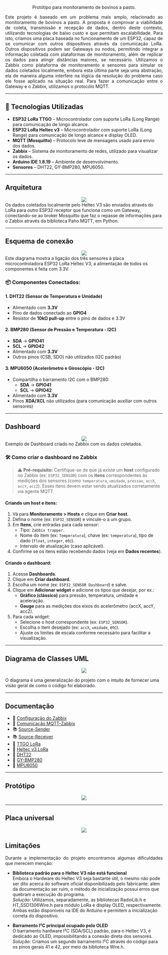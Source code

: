 <p align="center">
Protótipo para monitoramento de bovinos a pasto.
</p>

<p align="justify">
Este projeto é baseado em um problema mais amplo, relacionado ao monitoramento de bovinos a pasto. A proposta é comprovar a viabilidade de coleta, transmissão e recepção de dados, dentro deste contexto, utilizando tecnologias de baixo custo e que permitam escalabilidade. Para isto, criamos uma placa baseada no funcionamento de um ESP32, capaz de se comunicar com outros dispositivos através da comunicação LoRa. Outros dispositivos podem ser Gateways ou nodos, permitindo integrar a informação coletada com  plataformas de monitoramento, além de replicar os dados para atingir distâncias maiores, se necessário. Utilizamos o Zabbix como plataforma de monitoramento e sensores para simular os dados coletados localmente, embora esta última parte seja uma abstração, ela de maneira alguma interfere na lógica da resolução do problema caso ele fosse aplicado na situação real. Para fazer a comunicação entre o Gateway e o Zabbix, utilizamos o protocólo MQTT.
</p>


---

## 🧩 Tecnologias Utilizadas

- **ESP32 LoRa TTGO** – Microcontrolador com suporte LoRa (Long Range) para comunicação de longo alcance.  
- **ESP32 LoRa Heltec v3** – Microcontrolador com suporte LoRa (Long Range) para comunicação de longo alcance e display OLED.  
- **MQTT (Mosquitto)** – Protocolo leve de mensagens usado para envio dos dados.  
- **Zabbix** – Sistema de monitoramento de redes, utilizado para visualizar os dados.  
- **Arduino IDE 1.8.19** – Ambiente de desenvolvimento.  
- **Sensores** – DHT22, GY-BMP280, MPU6050.  

---

## Arquitetura
<div align="center">
    <img src="README.assets/arquitetura.png">
</div>
Os dados coletados localmente pelo Heltec V3 são enviados através do LoRa para outro ESP32 receptor que funciona como um Gateway, conectando-se ao broker Mosquitto que faz o repasse de informações para o Zabbix através da biblioteca Paho MQTT, em Python. 

---

## Esquema de conexão
<div align="center">
    <img src="README.assets/esquemaConexao.png">
</div>
Este diagrama mostra a ligação dos três sensores à placa microcontroladora ESP32 LoRa Heltec V3, a alimentação de todos os componentes é feita com 3.3V. 

### 📦 Componentes Conectados:

#### 1. DHT22 (Sensor de Temperatura e Umidade)
- Alimentado com **3.3V**
- Pino de dados conectado ao **GPIO4**
- Resistor de **10kΩ pull-up** entre o pino de dados e 3.3V

#### 2. BMP280 (Sensor de Pressão e Temperatura - I2C)
- **SDA** → **GPIO41**
- **SCL** → **GPIO42**
- Alimentado com **3.3V**
- Outros pinos (CSB, SDO) não utilizados (I2C padrão)

#### 3. MPU6050 (Acelerômetro e Giroscópio - I2C)
- Compartilha o barramento I2C com o BMP280:
  - **SDA** → **GPIO41**
  - **SCL** → **GPIO42**
- Alimentado com **3.3V**
- Pinos **XDA/XCL** não utilizados (para comunicação auxiliar com outros sensores)

---

## Dashboard
<div align="center">
    <img src="README.assets/dashboard.png">
</div>
Exemplo de Dashboard criado no Zabbix com os dados coletados. 

### 🛠️ Como criar o dashboard no Zabbix

> ⚠️ **Pré-requisito:** Certifique-se de que já existe um **host** configurado no Zabbix (ex: `ESP32_SENSOR`) com os **itens** correspondentes às medições dos sensores (como `temperatura`, `umidade`, `pressao`, `accX`, `accY`, `accZ`). Esses itens devem estar sendo atualizados corretamente via agente MQTT.

#### Criando um host e itens:

1. Vá para **Monitoramento > Hosts** e clique em **Criar host**.
2. Defina o nome (ex: `ESP32_SENSOR`) e vincule-o a um grupo.
3. Em **Itens**, crie entradas para cada sensor:
   - Tipo: `Zabbix trapper`.
   - Nome do item (ex: `Temperatura`), chave (ex: `temperatura`), tipo de dado (`float`, `integer`, etc).
   - Intervalo de atualização (caso aplicável).
4. Confirme se os itens estão recebendo dados (veja em **Dados recentes**).

#### Criando o dashboard:

1. Acesse **Dashboards**.
2. Clique em **Criar dashboard**.
3. Escolha um nome (ex: `ESP32_SENSOR Dashboard`) e salve.
4. Clique em **Adicionar widget** e adicione os tipos que desejar, por ex.:
   - **Gráfico (clássico)** para pressão, temperatura, umidade e aceleração.
   - **Gauge** para as medições dos eixos do acelerômetro (accX, accY, accZ).
5. Para cada widget:
   - Selecione o host correspondente (ex: `ESP32_SENSOR`).
   - Escolha o item desejado (ex: `accX`, `umidade`, etc).
   - Ajuste os limites de escala conforme necessário para facilitar a visualização.

   
---

## Diagrama de Classes UML
<div align="center">
    <img src="README.assets/diagramaDeClassesUML.png">
</div>

O diagrama é uma generalização do projeto com o intuito de fornecer uma visão geral de como o código foi elaborado.

---

## Documentação

- 📘  [Configuração do Zabbix](ZABBIX.md)
- 📘  [Comunicação MQTT-Zabbix](MQTT.md)
- 📚  [Source-Sender](heltecSender/)
- 📚  [Source-Receiver](ttgoReceiver/)
- 📱  [TTGO LoRa](TTGO.md)
- 📱  [Heltec v3 LoRa](HELTECV3.md)
- 🔌  [DHT22](DHT22.md)
- 🔌  [GY-BMP280](BMP280.md)
- 🔌  [MPU6050](MPU6050.md)

---

## Protótipo 
<div align="center">
    <img src="README.assets/prototipo.jpg">
</div>

---

## Placa universal
<div align="center">
    <img src="README.assets/placaUniversal.jpg">
</div>

## Limitações

<p align="justify">
Durante a implementação do projeto encontramos algumas dificuldades que merecem menção: 

- **Biblioteca padrão para o Heltec V3 não está funcional**  
  Embora o Hardware do Heltec V3 seja bastante útil, o mesmo não pode ser dito acerca do software oficial disponibilizado pelo fabricante: além da documentação ser ruim, o método de inicialização possui erros que quebram a execução do programa.  
  _Solução:_ Utilizamos, separadamente, as bibliotecas RadioLib.h e HT_SSD1306Wire.h para módulo LoRa e display OLED, respectivamente. Ambas estão disponíveis na IDE do Arduino e permitem a inicialização correta do dispositivo.

- **Barramento I²C principal ocupado pelo OLED**  
  O barramento hardware I²C (SDA/SCL) padrão, para o Heltec V3, é dedicado ao OLED, impossibilitando a conexão direta dos sensores.   
  _Solução:_ Criamos um segundo barramento I²C através do código para os pinos gerais 41 e 42, por meio da biblioteca Wire.h.
</p>

